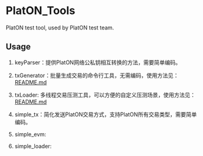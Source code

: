 # PlatON_Tools
PlatON test tool, used by PlatON test team.

## Usage
1. keyParser：提供PlatON网络公私钥相互转换的方法，需要简单编码。

2. txGenerator：批量生成交易的命令行工具，无需编码，使用方法见：[README.md](txGenerator/README.md)

3. txLoader: 多线程交易压测工具，可以方便的自定义压测场景，使用方法见：[README.md](txLoader/README.md)

4. simple_tx：简化发送PlatON交易方式，支持PlatON所有交易类型，需要简单编码。

5. simple_evm:

6. simple_loader: